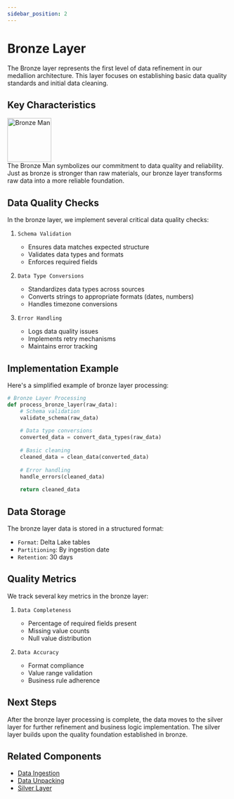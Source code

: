 ```yaml
---
sidebar_position: 2
---
```


# Bronze Layer

The Bronze layer represents the first level of data refinement in our medallion architecture. This layer focuses on establishing basic data quality standards and initial data cleaning.

## Key Characteristics

<div style={{ display: 'flex', alignItems: 'center', gap: '1rem', marginBottom: '2rem' }}>
  <img src="/img/bronze_man.png" width="100" alt="Bronze Man" />
  <div>
    The Bronze Man symbolizes our commitment to data quality and reliability. Just as bronze is stronger than raw materials, our bronze layer transforms raw data into a more reliable foundation.
  </div>
</div>

## Data Quality Checks

In the bronze layer, we implement several critical data quality checks:

1. <code className="code-blue">Schema Validation</code>
   - Ensures data matches expected structure
   - Validates data types and formats
   - Enforces required fields

2. <code className="code-purple">Data Type Conversions</code>
   - Standardizes data types across sources
   - Converts strings to appropriate formats (dates, numbers)
   - Handles timezone conversions

3. <code className="code-orange">Error Handling</code>
   - Logs data quality issues
   - Implements retry mechanisms
   - Maintains error tracking

## Implementation Example

Here's a simplified example of bronze layer processing:

```python
# Bronze Layer Processing
def process_bronze_layer(raw_data):
    # Schema validation
    validate_schema(raw_data)
    
    # Data type conversions
    converted_data = convert_data_types(raw_data)
    
    # Basic cleaning
    cleaned_data = clean_data(converted_data)
    
    # Error handling
    handle_errors(cleaned_data)
    
    return cleaned_data
```

## Data Storage

The bronze layer data is stored in a structured format:

- <code className="code-blue">Format</code>: Delta Lake tables
- <code className="code-purple">Partitioning</code>: By ingestion date
- <code className="code-orange">Retention</code>: 30 days

## Quality Metrics

We track several key metrics in the bronze layer:

1. <code className="code-green">Data Completeness</code>
   - Percentage of required fields present
   - Missing value counts
   - Null value distribution

2. <code className="code-red">Data Accuracy</code>
   - Format compliance
   - Value range validation
   - Business rule adherence

## Next Steps

After the bronze layer processing is complete, the data moves to the silver layer for further refinement and business logic implementation. The silver layer builds upon the quality foundation established in bronze.

## Related Components

- [Data Ingestion](/docs/data-ingestion)
- [Data Unpacking](/docs/data-unpacking)
- [Silver Layer](/docs/silver-enhancement) 